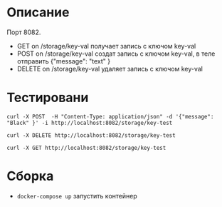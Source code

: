 # Описание

Порт 8082.

* GET    on /storage/key-val получает запись с  ключом key-val
* POST    on /storage/key-val создат запись с  ключом key-val, в теле отправить {"message": "text" }
* DELETE on /storage/key-val удаляет запись с  ключом key-val

# Тестировани

```
curl -X POST  -H "Content-Type: application/json" -d '{"message": "Black" }' -i http://localhost:8082/storage/key-test

curl -X DELETE http://localhost:8082/storage/key-test

curl -X GET http://localhost:8082/storage/key-test

```

# Сборка

* ```docker-compose up``` запустить контейнер

